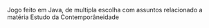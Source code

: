 Jogo feito em Java, de multipla escolha com assuntos relacionado a matéria Estudo da Contemporâneidade